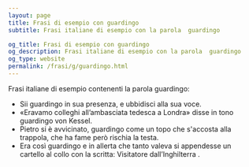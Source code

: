 ```yaml
---
layout: page
title: Frasi di esempio con guardingo 
subtitle: Frasi italiane di esempio con la parola  guardingo

og_title: Frasi di esempio con guardingo 
og_description: Frasi italiane di esempio con la parola  guardingo
og_type: website
permalink: /frasi/g/guardingo.html
---
```


Frasi italiane di esempio contenenti la parola guardingo:


- Sii guardingo in sua presenza, e ubbidisci alla sua voce.
- «Eravamo colleghi all’ambasciata tedesca a Londra» disse in tono guardingo von Kessel.
- Pietro si è avvicinato, guardingo come un topo che s'accosta alla trappola, che ha fame però rischia la testa.
- Era così guardingo e in allerta che tanto valeva si appendesse un cartello al collo con la scritta: Visitatore dall’Inghilterra .
